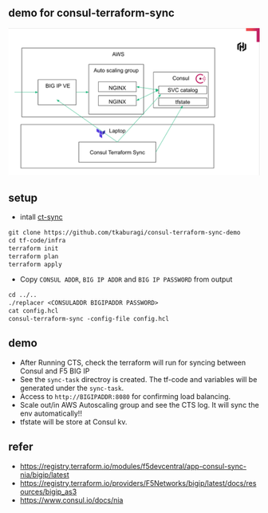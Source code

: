 ## demo for consul-terraform-sync

<kbd>
  <img src="https://github.com/tkaburagi/consul-terraform-sync-demo/blob/main/pic.png?raw=true">
</kbd>

## setup

* intall [ct-sync](https://releases.hashicorp.com/consul-terraform-sync/)

```shell script
git clone https://github.com/tkaburagi/consul-terraform-sync-demo
cd tf-code/infra
terraform init
terraform plan
terraform apply
```

* Copy `CONSUL ADDR`, `BIG IP ADDR` and `BIG IP PASSWORD` from output

```shell script
cd ../..
./replacer <CONSULADDR BIGIPADDR PASSWORD>
cat config.hcl
consul-terraform-sync -config-file config.hcl
```

## demo

* After Running CTS, check the terraform will run for syncing between Consul and F5 BIG IP
* See the `sync-task` directroy is created. The tf-code and variables will be generated under the `sync-task`.
* Access to `http://BIGIPADDR:8080` for confirming load balancing.
* Scale out/in AWS Autoscaling group and see the CTS log. It will sync the env automatically!!
* tfstate will be store at Consul kv.

## refer

* https://registry.terraform.io/modules/f5devcentral/app-consul-sync-nia/bigip/latest
* https://registry.terraform.io/providers/F5Networks/bigip/latest/docs/resources/bigip_as3
* https://www.consul.io/docs/nia